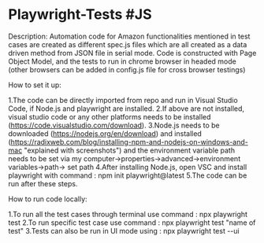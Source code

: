 # Playwright-Tests #JS

Description:
Automation code for Amazon functionalities mentioned in test cases are created as different spec.js files which are all created as a data driven method from JSON file in serial mode.
Code is constructed with Page Object Model, and the tests to run in chrome browser in headed mode (other browsers can be added in config.js file for cross browser testings)

How to set it up:

1.The code can be directly imported from repo and run in Visual Studio Code, if Node.js and playwright are installed.
2.If above are not installed, visual studio code or any other platforms needs to be installed (https://code.visualstudio.com/download).
3.Node.js needs to be downloaded (https://nodejs.org/en/download) and installed (https://radixweb.com/blog/installing-npm-and-nodejs-on-windows-and-mac "explained with screenshots") and the environment variable path needs to be set via my computer->properties->advanced->environment variables->path-> set path
4.After installing Node.js, open VSC and install playwright with command :  npm init playwright@latest
5.The code can be run after these steps.

How to run code locally:

1.To run all the test cases through terminal use command : npx playwright test
2.To run specific test case use command : npx playwright test "name of test"
3.Tests can also be run in UI mode using : npx playwright test --ui


